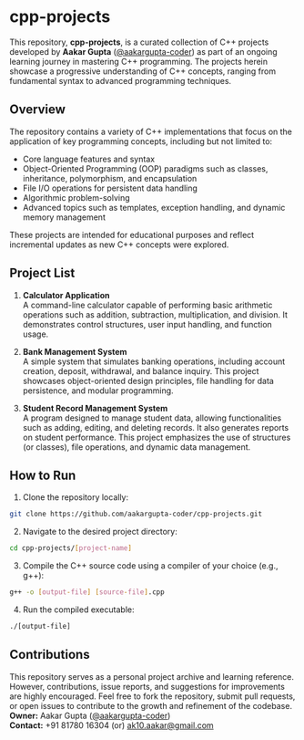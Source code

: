 # cpp-projects

This repository, **cpp-projects**, is a curated collection of C++ projects developed by **Aakar Gupta** ([@aakargupta-coder](https://github.com/aakargupta-coder)) as part of an ongoing learning journey in mastering C++ programming. The projects herein showcase a progressive understanding of C++ concepts, ranging from fundamental syntax to advanced programming techniques.

## Overview

The repository contains a variety of C++ implementations that focus on the application of key programming concepts, including but not limited to:

- Core language features and syntax
- Object-Oriented Programming (OOP) paradigms such as classes, inheritance, polymorphism, and encapsulation
- File I/O operations for persistent data handling
- Algorithmic problem-solving
- Advanced topics such as templates, exception handling, and dynamic memory management

These projects are intended for educational purposes and reflect incremental updates as new C++ concepts were explored.

## Project List

1. **Calculator Application**  
   A command-line calculator capable of performing basic arithmetic operations such as addition, subtraction, multiplication, and division. It demonstrates control structures, user input handling, and function usage.

2. **Bank Management System**  
   A simple system that simulates banking operations, including account creation, deposit, withdrawal, and balance inquiry. This project showcases object-oriented design principles, file handling for data persistence, and modular programming.

3. **Student Record Management System**  
   A program designed to manage student data, allowing functionalities such as adding, editing, and deleting records. It also generates reports on student performance. This project emphasizes the use of structures (or classes), file operations, and dynamic data management.

## How to Run

1. Clone the repository locally:
```bash
git clone https://github.com/aakargupta-coder/cpp-projects.git
```
2. Navigate to the desired project directory:
```bash
cd cpp-projects/[project-name]
```

3. Compile the C++ source code using a compiler of your choice (e.g., g++):
```bash
g++ -o [output-file] [source-file].cpp
```

4. Run the compiled executable:
```bash
./[output-file]
```

## Contributions
This repository serves as a personal project archive and learning reference. However, contributions, issue reports, and suggestions for improvements are highly encouraged. Feel free to fork the repository, submit pull requests, or open issues to contribute to the growth and refinement of the codebase.<br/>
**Owner:** Aakar Gupta ([@aakargupta-coder](https://github.com/aakargupta-coder))<br/>
**Contact:** +91 81780 16304 (or) ak10.aakar@gmail.com
